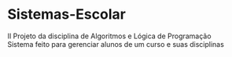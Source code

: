# Sistemas-Escolar  
II Projeto da disciplina de Algoritmos e Lógica de Programação  
Sistema feito para gerenciar alunos de um curso e suas disciplinas
